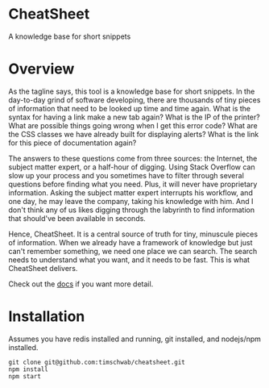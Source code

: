# CheatSheet

A knowledge base for short snippets

# Overview

As the tagline says, this tool is a knowledge base for short snippets. In the day-to-day grind of software developing, there are thousands of tiny pieces of information that need to be looked up time and time again. What is the syntax for having a link make a new tab again? What is the IP of the printer? What are possible things going wrong when I get this error code? What are the CSS classes we have already built for displaying alerts? What is the link for this piece of documentation again?

The answers to these questions come from three sources: the Internet, the subject matter expert, or a half-hour of digging. Using Stack Overflow can slow up your process and you sometimes have to filter through several questions before finding what you need. Plus, it will never have proprietary information. Asking the subject matter expert interrupts his workflow, and one day, he may leave the company, taking his knowledge with him. And I don't think any of us likes digging through the labyrinth to find information that should've been available in seconds.

Hence, CheatSheet. It is a central source of truth for tiny, minuscule pieces of information. When we already have a framework of knowledge but just can't remember something, we need one place we can search. The search needs to understand what you want, and it needs to be fast. This is what CheatSheet delivers.

Check out the [docs](docs) if you want more detail.

# Installation

Assumes you have redis installed and running, git installed, and nodejs/npm installed.

```
git clone git@github.com:timschwab/cheatsheet.git
npm install
npm start
```
